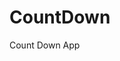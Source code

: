 # CountDown
 Count Down App
   
        
                                      
                                    
                              
                    
           
     
 
 
 

